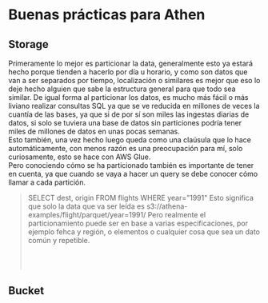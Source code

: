 # Buenas prácticas para Athen

## Storage
Primeramente lo mejor es particionar la data, generalmente esto ya estará hecho porque tienden a hacerlo por día u horario, y como son datos que van a ser separados por tiempo, localización o similares es mejor que eso lo deje hecho alguien que sabe la estructura general para que todo sea similar.
De igual forma al particionar los datos, es mucho más fácil o más liviano realizar consultas SQL ya que se ve reducida en millones de veces la cuantía de las bases, ya que si de por sí son miles las ingestas diarias de datos, si solo se tuviera una base de datos sin particiones podría tener miles de millones de datos en unas pocas semanas. <br>
Esto también, una vez hecho luego queda como una claúsula que lo hace automáticamente, con menos razón es una preocupación para mí, solo curiosamente, esto se hace con AWS Glue. <br>
Pero conociendo cómo se ha particionado también es importante de tener en cuenta, ya que cuando se vaya a hacer un query se debe conocer cómo llamar a cada partición.
> SELECT dest, origin FROM flights WHERE year="1991"
Esto significa que solo la data que va ser leída es
> s3://athena-examples/flight/parquet/year=1991/
Pero realmente el particionamiento puede ser en base a varias especificaciones, por ejemplo fehca y región, o elementos o cualquier cosa que sea un dato común y repetible.<br>
<br><br><br>

## Bucket